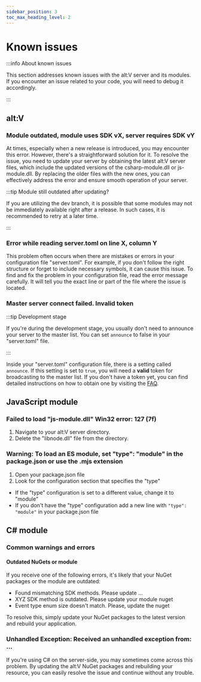 ```yaml
---
sidebar_position: 3
toc_max_heading_level: 2
---
```


# Known issues

:::info About known issues

This section addresses known issues with the alt:V server and its modules. If you encounter an issue related to your
code, you will need to debug it accordingly.

:::

## alt:V

### Module outdated, module uses SDK v**X**, server requires SDK v**Y**

At times, especially when a new release is introduced, you may encounter this error.
However, there's a straightforward solution for it. To resolve the issue, you need to update your server by obtaining
the latest alt:V server files, which include the updated versions of the csharp-module.dll or js-module.dll.
By replacing the older files with the new ones, you can effectively address the error and ensure smooth operation of
your server.

:::tip Module still outdated after updating?

If you are utilizing the dev branch, it is possible that some modules may not be immediately available right after a
release.
In such cases, it is recommended to retry at a later time.

:::

### Error while reading server.toml on line **X**, column **Y**

This problem often occurs when there are mistakes or errors in your configuration file "server.toml".
For example, if you don't follow the right structure or forget to include necessary symbols, it can cause this issue.
To find and fix the problem in your configuration file, read the error message carefully.
It will tell you the exact line or part of the file where the issue is located.

### Master server connect failed. Invalid token

:::tip Development stage

If you're during the development stage, you usually don't need to announce your server to the master list.
You can set `announce` to false in your "server.toml" file.

:::

Inside your "server.toml" configuration file, there is a setting called `announce`.
If this setting is set to `true`, you will need a **valid** token for broadcasting to the master list.
If you don't have a token yet, you can find detailed instructions on how to obtain one by visiting
the [FAQ](/#how-can-i-get-a-token-for-masterlist).

## JavaScript module

### Failed to load "js-module.dll" Win32 error: 127 (7f)

1. Navigate to your alt:V server directory.
2. Delete the "libnode.dll" file from the directory.

### Warning: To load an ES module, set "type": "module" in the package.json or use the .mjs extension

1. Open your package.json file
2. Look for the configuration section that specifies the "type"

- If the "type" configuration is set to a different value, change it to "module"
- If you don't have the "type" configuration add a new line with `"type": "module"` in your package.json file

## C# module

### Common warnings and errors

#### Outdated NuGets or module

If you receive one of the following errors, it's likely that your NuGet packages or the module are outdated:

- Found mismatching SDK methods. Please update ...
- XYZ SDK method is outdated. Please update your module nuget
- Event type enum size doesn't match. Please, update the nuget

To resolve this, simply update your NuGet packages to the latest version and rebuild your application.

### Unhandled Exception: Received an unhandled exception from: ...

If you're using C# on the server-side, you may sometimes come across this problem.
By updating the alt:V NuGet packages and rebuilding your resource, you can easily resolve the issue and continue without
any trouble.


